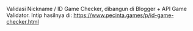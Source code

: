 Validasi Nickname / ID Game Checker, dibangun di Blogger + API Game Validator. Intip hasilnya di: https://www.pecinta.games/p/id-game-checker.html
